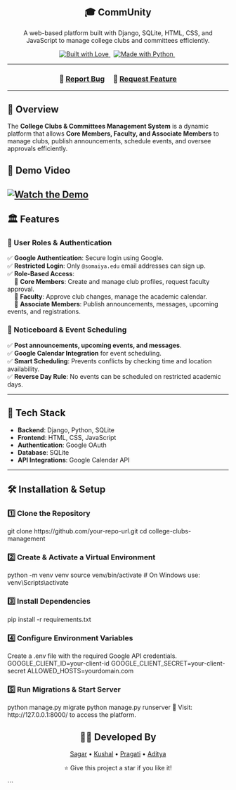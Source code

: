 <h2 align="center">
  🎓 CommUnity
</h2>

<p align="center">
  A web-based platform built with Django, SQLite, HTML, CSS, and JavaScript to manage college clubs and committees efficiently.
</p>

<p align="center">
  <a href="https://forthebadge.com">
    <img src="https://forthebadge.com/images/badges/built-with-love.svg" alt="Built with Love" />
  </a> &nbsp;
  <a href="https://forthebadge.com">
    <img src="https://forthebadge.com/images/badges/made-with-python.svg" alt="Made with Python" />
  </a> &nbsp;
</p>

---
<h3 align="center">
    🔹
    <a href="https://github.com/kushal-s0/CommUnity/issues">Report Bug</a> &nbsp; &nbsp;
    🔹
    <a href="https://github.com/kushal-s0/CommUnity/issues">Request Feature</a>
</h3>

---

## 🌟 Overview
The **College Clubs & Committees Management System** is a dynamic platform that allows **Core Members, Faculty, and Associate Members** to manage clubs, publish announcements, schedule events, and oversee approvals efficiently.

## 🎥 Demo Video

[![Watch the Demo](https://img.shields.io/badge/▶-Watch%20Demo-red)](https://drive.google.com/file/d/1gnXLSHoTurimSiFqCFEbPClosUyVyl-U/view?usp=sharing)
---

## 🏛️ Features

### 👥 User Roles & Authentication
✅ **Google Authentication**: Secure login using Google.  
✅ **Restricted Login**: Only `@somaiya.edu` email addresses can sign up.  
✅ **Role-Based Access**:  
&nbsp;&nbsp;&nbsp;&nbsp;📌 **Core Members**: Create and manage club profiles, request faculty approval.  
&nbsp;&nbsp;&nbsp;&nbsp;📌 **Faculty**: Approve club changes, manage the academic calendar.  
&nbsp;&nbsp;&nbsp;&nbsp;📌 **Associate Members**: Publish announcements, messages, upcoming events, and registrations.  

### 📢 Noticeboard & Event Scheduling
✅ **Post announcements, upcoming events, and messages**.  
✅ **Google Calendar Integration** for event scheduling.  
✅ **Smart Scheduling**: Prevents conflicts by checking time and location availability.  
✅ **Reverse Day Rule**: No events can be scheduled on restricted academic days.  

---

## 🚀 Tech Stack
- **Backend**: Django, Python, SQLite
- **Frontend**: HTML, CSS, JavaScript
- **Authentication**: Google OAuth
- **Database**: SQLite
- **API Integrations**: Google Calendar API

---

## 🛠 Installation & Setup

<h3>1️⃣ Clone the Repository</h3>
git clone https://github.com/your-repo-url.git
cd college-clubs-management

<h3>2️⃣ Create & Activate a Virtual Environment</h3>
python -m venv venv
source venv/bin/activate  # On Windows use: venv\Scripts\activate

<h3>3️⃣ Install Dependencies</h3>
pip install -r requirements.txt

<h3>4️⃣ Configure Environment Variables</h3>
Create a .env file with the required Google API credentials.
GOOGLE_CLIENT_ID=your-client-id
GOOGLE_CLIENT_SECRET=your-client-secret
ALLOWED_HOSTS=yourdomain.com

<h3>5️⃣ Run Migrations & Start Server</h3>
python manage.py migrate
python manage.py runserver
🚀 Visit: http://127.0.0.1:8000/ to access the platform.

<h2 align="center">👨‍💻 Developed By</h2> <p align="center"> <a href="https://github.com/Sagar-Shetty0804">Sagar</a> • <a href="https://github.com/kushal-s0">Kushal</a> • <a href="https://github.com/pTIWARI-20">Pragati</a> • <a href="https://github.com/aditya-s27">Aditya</a> </p> <p align="center"> ⭐ Give this project a star if you like it! </p> ```
